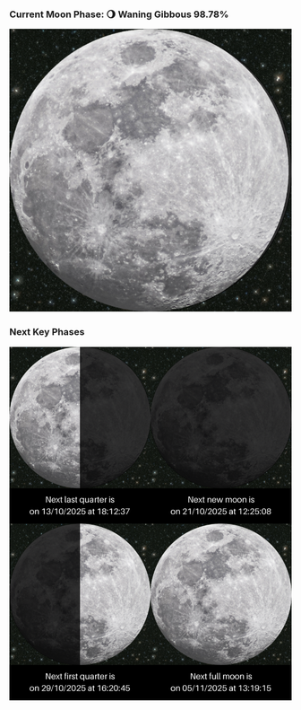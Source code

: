 ### Current Moon Phase: 🌖 Waning Gibbous 98.78%
![Moon Phase](moonphase.png)
### Next Key Phases
![Gallery](gallery.png)
